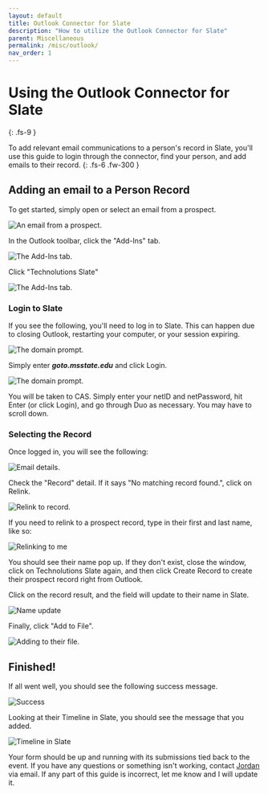 ```yaml
---
layout: default
title: Outlook Connector for Slate
description: "How to utilize the Outlook Connector for Slate"
parent: Miscellaneous
permalink: /misc/outlook/
nav_order: 1
---
```


# Using the Outlook Connector for Slate
{: .fs-9 }

To add relevant email communications to a person's record in Slate, you'll use this guide to login through the connector, find your person, and add emails to their record.
{: .fs-6 .fw-300 }

## Adding an email to a Person Record
To get started, simply open or select an email from a prospect.

![An email from a prospect.]({{site.url}}{{site.baseurl}}/assets/images/misc/outlook/prospect_email.png)

In the Outlook toolbar, click the "Add-Ins" tab.

![The Add-Ins tab.]({{site.url}}{{site.baseurl}}/assets/images/misc/outlook/add_ins_tab.png)

Click "Technolutions Slate"

![The Add-Ins tab.]({{site.url}}{{site.baseurl}}/assets/images/misc/outlook/technolution_button.png)

### Login to Slate
If you see the following, you'll need to log in to Slate. This can happen due to closing Outlook, restarting your computer, or your session expiring.

![The domain prompt.]({{site.url}}{{site.baseurl}}/assets/images/misc/outlook/domain_prompt.png)

Simply enter ***goto.msstate.edu*** and click Login.

![The domain prompt.]({{site.url}}{{site.baseurl}}/assets/images/misc/outlook/domain_prompt_2.png)

You will be taken to CAS. Simply enter your netID and netPassword, hit Enter (or click Login), and go through Duo as necessary. You may have to scroll down.

### Selecting the Record
Once logged in, you will see the following:

![Email details.]({{site.url}}{{site.baseurl}}/assets/images/misc/outlook/email_details.png)

Check the "Record" detail. If it says "No matching record found.", click on Relink.

![Relink to record.]({{site.url}}{{site.baseurl}}/assets/images/misc/outlook/relink.png)

If you need to relink to a prospect record, type in their first and last name, like so:

![Relinking to me]({{site.url}}{{site.baseurl}}/assets/images/misc/outlook/relink_me.png)

You should see their name pop up. If they don't exist, close the window, click on Technolutions Slate again, and then click Create Record to create their prospect record right from Outlook.

Click on the record result, and the field will update to their name in Slate.

![Name update]({{site.url}}{{site.baseurl}}/assets/images/misc/outlook/name_update.png)

Finally, click "Add to File".

![Adding to their file.]({{site.url}}{{site.baseurl}}/assets/images/misc/outlook/add_to_file.png)


## Finished!
If all went well, you should see the following success message.

![Success]({{site.url}}{{site.baseurl}}/assets/images/misc/outlook/success.png)

Looking at their Timeline in Slate, you should see the message that you added.

![Timeline in Slate]({{site.url}}{{site.baseurl}}/assets/images/misc/outlook/timeline.png)


Your form should be up and running with its submissions tied back to the event. If you have any questions or something isn't working, contact [Jordan](mailto:jordan.scruggs@msstate.edu) via email.  If any part of this guide is incorrect, let me know and I will update it.
